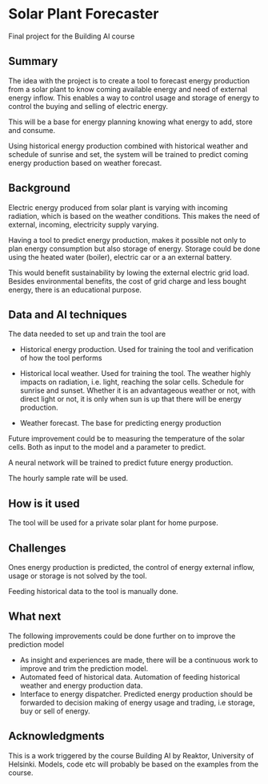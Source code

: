 # Solar Plant Forecaster

Final project for the Building AI course

## Summary

The idea with the project is to create a tool to forecast energy production from a solar plant to know coming available energy and need of external energy inflow. This enables a way to control usage and storage of energy to control the buying and selling of electric energy.

This will be a base for energy planning knowing what energy to add, store and consume.

Using historical energy production combined with historical weather and schedule of sunrise and set, the system will be trained to predict coming energy production based on weather forecast.

## Background
Electric energy produced from solar plant is varying with incoming radiation, which is based on the weather conditions. This makes the need of external, incoming, electricity supply varying. 

Having a tool to predict energy production, makes it possible not only to plan energy consumption but also storage of energy. Storage could be done using the heated water (boiler), electric car or a an external battery.

This would benefit sustainability by lowing the external electric grid load. Besides environmental benefits, the cost of grid charge and less bought energy, there is an educational purpose.

## Data and AI techniques
The data needed to set up and train the tool are 
- Historical energy production. Used for training the tool and verification of how the tool performs

- Historical local weather. Used for training the tool. The weather highly impacts on radiation, i.e. light, reaching the solar cells.
Schedule for sunrise and sunset. Whether it is an advantageous weather or not, with direct light or not, it is only when sun is up that there will be energy production.

- Weather forecast. The base for predicting energy production

Future improvement could be to measuring the temperature of the solar cells. Both as input to the model and a parameter to predict.

A neural network will be trained to predict future energy production.

The hourly sample rate will be used.

## How is it used
The tool will be used for a private solar plant for home purpose.

## Challenges
Ones energy production is predicted, the control of energy external inflow, usage or storage is not solved by the tool.

Feeding historical data to the tool is manually done.

## What next
The following improvements could be done further on
to improve the prediction model
- As insight and experiences are made, there will be a continuous work to improve and trim the prediction model.
- Automated feed of historical data. Automation of feeding historical weather and energy production data.
- Interface to energy dispatcher. Predicted energy production should be forwarded to decision making of energy usage and trading, i.e storage, buy or sell of energy. 

## Acknowledgments
This is a work triggered by the course Building AI by Reaktor, University of Helsinki. Models, code etc will probably be based on the examples from the course.
